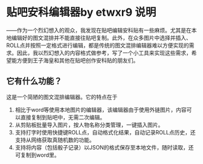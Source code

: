 # 贴吧安科编辑器by etwxr9 说明

——作为一个烈幻想入的观众，我发现在贴吧编辑安科贴有一些麻烦。尤其是在本地编辑好的图文混排并不能直接往贴吧复制。此外，在众多图片中选择并插入、ROLL点并按照一定格式进行编辑，都是传统的图文混排编辑器难以方便实现的需求。因此，我以烈幻想入的内容格式做参考，写了一个小工具来实现这些需求，希望能方便到王子海皇和其他在贴吧创作安科贴的朋友们。

## 它有什么功能？

这是一个简陋的图文混排编辑器。它的特点在于
1. 相比于word等使用本地图片的编辑器，该编辑器由于使用外链图片，内容可以直接复制到贴吧中，无需二次编辑。
2. 从剪贴板批量导入图片，按人物名称分类管理，一键插入图片。
3. 支持打字时使用快捷键ROLL点，自动格式化结果，自动记录ROLL点历史，还支持从网络获取真随机数的功能。
4. 支持将内容（包括骰子记录）以JSON的格式保存至本地文件，随时读取，还可复制到word里。
